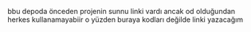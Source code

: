 bbu depoda önceden projenin sunnu linki vardı ancak od olduğundan herkes kullanamayabiir o yüzden buraya kodları değilde linki yazacağım
